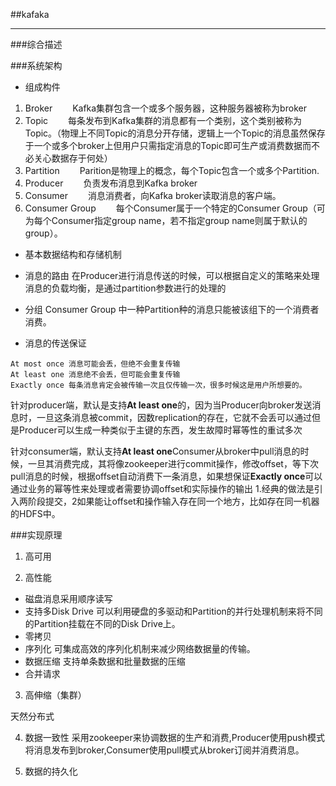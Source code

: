 ##kafaka
_____

###综合描述

###系统架构

* 组成构件
1. Broker
　　Kafka集群包含一个或多个服务器，这种服务器被称为broker
2. Topic
　　每条发布到Kafka集群的消息都有一个类别，这个类别被称为Topic。（物理上不同Topic的消息分开存储，逻辑上一个Topic的消息虽然保存于一个或多个broker上但用户只需指定消息的Topic即可生产或消费数据而不必关心数据存于何处）
3. Partition
　　Parition是物理上的概念，每个Topic包含一个或多个Partition.
4. Producer
　　负责发布消息到Kafka broker
5. Consumer
　　消息消费者，向Kafka broker读取消息的客户端。
6. Consumer Group
　　每个Consumer属于一个特定的Consumer Group（可为每个Consumer指定group name，若不指定group name则属于默认的group）。

* 基本数据结构和存储机制

* 消息的路由
在Producer进行消息传送的时候，可以根据自定义的策略来处理消息的负载均衡，是通过partition参数进行的处理的

* 分组
Consumer Group 中一种Partition种的消息只能被该组下的一个消费者消费。

* 消息的传送保证

```
At most once 消息可能会丢，但绝不会重复传输
At least one 消息绝不会丢，但可能会重复传输
Exactly once 每条消息肯定会被传输一次且仅传输一次，很多时候这是用户所想要的。
```
针对producer端，默认是支持**At least one**的，因为当Producer向broker发送消息时，一旦这条消息被commit，因数replication的存在，它就不会丢可以通过但是Producer可以生成一种类似于主键的东西，发生故障时幂等性的重试多次

针对consumer端，默认支持**At least one**Consumer从broker中pull消息的时候，一旦其消费完成，其将像zookeeper进行commit操作，修改offset，等下次pull消息的时候，根据offset自动消费下一条消息，如果想保证**Exactly once**可以通过业务的幂等性来处理或者需要协调offset和实际操作的输出
1.经典的做法是引入两阶段提交，2如果能让offset和操作输入存在同一个地方，比如存在同一机器的HDFS中。

###实现原理

1. 高可用

2. 高性能

  * 磁盘消息采用顺序读写
  * 支持多Disk Drive
	  可以利用硬盘的多驱动和Partition的并行处理机制来将不同的Partition挂载在不同的Disk Drive上。
  * 零拷贝
  * 序列化
	  可集成高效的序列化机制来减少网络数据量的传输。
  * 数据压缩
	  支持单条数据和批量数据的压缩
  * 合并请求

3. 高伸缩（集群）

  天然分布式

4. 数据一致性
  采用zookeeper来协调数据的生产和消费,Producer使用push模式将消息发布到broker,Consumer使用pull模式从broker订阅并消费消息。

5. 数据的持久化




